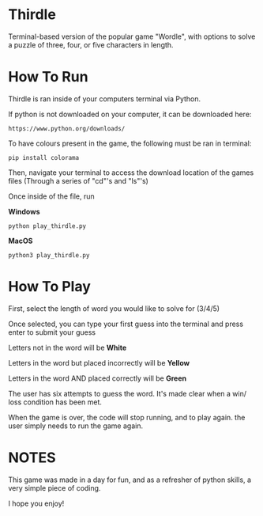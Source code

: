 # Thirdle
Terminal-based version of the popular game "Wordle", with options to solve a puzzle of three, four, or five characters in length.

# **How To Run**
Thirdle is ran inside of your computers terminal via Python.

If python is not downloaded on your computer, it can be downloaded here:

    https://www.python.org/downloads/

To have colours present in the game, the following must be ran in terminal:

    pip install colorama

Then, navigate your terminal to access the download location of the games files
(Through a series of "cd"'s and "ls"'s)

Once inside of the file, run

**Windows**

    python play_thirdle.py

**MacOS**

    python3 play_thirdle.py

# **How To Play**
First, select the length of word you would like to solve for (3/4/5)

Once selected, you can type your first guess into the terminal and press enter to submit your guess

Letters not in the word will be **White**

Letters in the word but placed incorrectly will be **Yellow**

Letters in the word AND placed correctly will be **Green**

The user has six attempts to guess the word. It's made clear when a win/ loss condition has been met.

When the game is over, the code will stop running, and to play again. the user simply needs to run the game again.

# **NOTES**

This game was made in a day for fun, and as a refresher of python skills, a very simple piece of coding.

I hope you enjoy!
